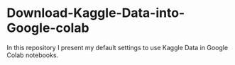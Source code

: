 # Download-Kaggle-Data-into-Google-colab
In this repository I present my default settings to use Kaggle Data in Google Colab notebooks.
